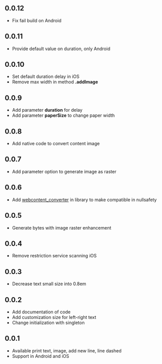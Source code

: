 ## 0.0.12

* Fix fail build on Android

## 0.0.11

* Provide default value on duration, only Android

## 0.0.10

* Set default duration delay in iOS
* Remove max width in method **.addImage**

## 0.0.9

* Add parameter **duration** for delay
* Add parameter **paperSize** to change paper width

## 0.0.8

* Add native code to convert content image

## 0.0.7

* Add parameter option to generate image as raster

## 0.0.6

* Add [webcontent_converter](https://pub.dev/packages/webcontent_converter) in library to make 
  compatible in nullsafety

## 0.0.5

* Generate bytes with image raster enhancement

## 0.0.4

* Remove restriction service scanning iOS

## 0.0.3

* Decrease text small size into 0.8em

## 0.0.2

* Add documentation of code
* Add customization size for left-right text
* Change initialization with singleton

## 0.0.1

* Available print text, image, add new line, line dashed
* Support in Android and iOS
